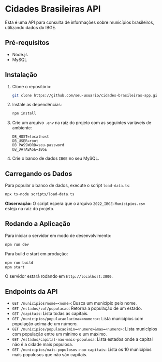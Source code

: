 # Cidades Brasileiras API

Esta é uma API para consulta de informações sobre municípios brasileiros, utilizando dados do IBGE.

## Pré-requisitos

- Node.js
- MySQL

## Instalação

1. Clone o repositório:
   ```bash
   git clone https://github.com/seu-usuario/cidades-brasileiras-app.git
   ```
2. Instale as dependências:
   ```bash
   npm install
   ```
3. Crie um arquivo `.env` na raiz do projeto com as seguintes variáveis de ambiente:
   ```
   DB_HOST=localhost
   DB_USER=root
   DB_PASSWORD=seu-password
   DB_DATABASE=IBGE
   ```
4. Crie o banco de dados `IBGE` no seu MySQL.

## Carregando os Dados

Para popular o banco de dados, execute o script `load-data.ts`:

```bash
npx ts-node scripts/load-data.ts
```

**Observação:** O script espera que o arquivo `2022_IBGE-Municipios.csv` esteja na raiz do projeto.

## Rodando a Aplicação

Para iniciar o servidor em modo de desenvolvimento:

```bash
npm run dev
```

Para build e start em produção:

```bash
npm run build
npm start
```

O servidor estará rodando em `http://localhost:3000`.

## Endpoints da API

- `GET /municipios?nome=<nome>`: Busca um município pelo nome.
- `GET /estados/:uf/populacao`: Retorna a população de um estado.
- `GET /capitais`: Lista todas as capitais.
- `GET /municipios/populacao?acima=<numero>`: Lista municípios com população acima de um número.
- `GET /municipios/populacao?min=<numero>&max=<numero>`: Lista municípios com população entre um mínimo e um máximo.
- `GET /estados/capital-nao-mais-populosa`: Lista estados onde a capital não é a cidade mais populosa.
- `GET /municipios/mais-populosos-nao-capitais`: Lista os 10 municípios mais populosos que não são capitais.
